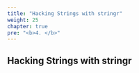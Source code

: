 ```yaml
---
title: "Hacking Strings with stringr"
weight: 25
chapter: true
pre: "<b>4. </b>"
---
```


## Hacking Strings with stringr

